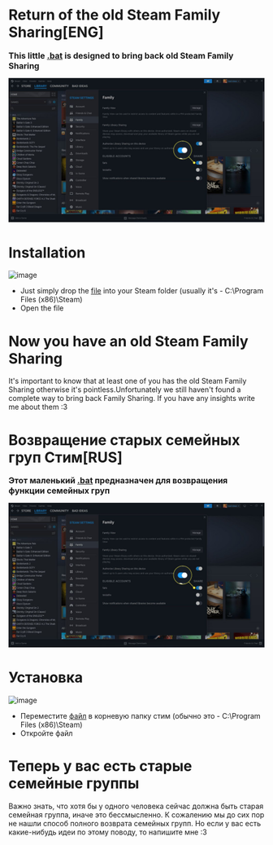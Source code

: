 #  **Return of the old Steam Family Sharing[ENG]**
<font size="3">**This little [.bat] is designed to bring back old Steam Family Sharing**</font>

![image](https://github.com/CatWbutter/Old-Family-Sharing/blob/main/A5-ShareGamesonSteam-annotated-aff78d625c824e4ea970d8688167381b.jpg)

# **Installation**
![image](https://github.com/user-attachments/assets/a87d47eb-38ae-4f94-b054-4b3018b2fd94)
- Just simply drop the [file] into your Steam folder (usually it's - C:\Program Files (x86)\Steam)
- Open the file

# **Now you have an old Steam Family Sharing**
It's important to know that at least one of you has the old Steam Family Sharing otherwise it's pointless.Unfortunately we still haven't found a complete way to bring back Family Sharing.
If you have any insights write me about them :3



# **Возвращение старых семейных груп Стим[RUS]**
<font size="3">**Этот маленький [.bat] предназначен для возвращения функции семейных груп**</font>

![image](https://github.com/CatWbutter/Old-Family-Sharing/blob/main/A5-ShareGamesonSteam-annotated-aff78d625c824e4ea970d8688167381b.jpg)

# **Установка**
![image](https://github.com/user-attachments/assets/a87d47eb-38ae-4f94-b054-4b3018b2fd94)
- Переместите [файл] в корневую папку стим (обычно это - C:\Program Files (x86)\Steam) 
- Откройте файл

# **Теперь у вас есть старые семейные группы**
Важно знать, что хотя бы у одного человека сейчас должна быть старая семейная группа, иначе это бессмысленно. К сожалению мы до сих пор не нашли способ полного возврата семейных групп. Но если у вас есть какие-нибудь идеи по этому поводу, то напишите мне :3


[.bat]:https://github.com/CatWbutter/Old-Family-Sharing/releases/download/Steam/Old.Steam.Family.Sharing.bat
[file]:https://github.com/CatWbutter/Old-Family-Sharing/releases/download/Steam/Old.Steam.Family.Sharing.bat
[файл]:https://github.com/CatWbutter/Old-Family-Sharing/releases/download/Steam/Old.Steam.Family.Sharing.bat
